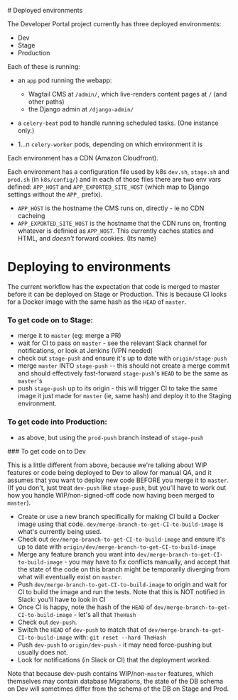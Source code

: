 # Deployed environments

The Developer Portal project currently has three deployed environments:

- Dev
- Stage
- Production

Each of these is running:

- an `app` pod running the webapp:

  - Wagtail CMS at `/admin/`, which live-renders content pages at `/` (and other paths)
  - the Django admin at `/django-admin/`

- a `celery-beat` pod to handle running scheduled tasks. (One instance only.)
- 1...n `celery-worker` pods, depending on which environment it is

Each environment has a CDN (Amazon Cloudfront).

Each environment has a configuration file used by k8s `dev.sh`, `stage.sh` and `prod.sh` (in `k8s/config/`) and in each of those files there are two env vars defined: `APP_HOST` and `APP_EXPORTED_SITE_HOST` (which map to Django settings without the `APP_` prefix).

- `APP_HOST` is the hostname the CMS runs on, directly - ie no CDN cacheing
- `APP_EXPORTED_SITE_HOST` is the hostname that the CDN runs on, fronting whatever is definied as `APP_HOST`. This currently caches statics and HTML, and _doesn't_ forward cookies. (Its name)

# Deploying to environments

The current workflow has the expectation that code is merged to master before it can be deployed on Stage or Production. This is because CI looks for a Docker image with the same hash as the `HEAD` of `master`.

### To get code on to Stage:

- merge it to `master` (eg: merge a PR)
- wait for CI to pass on `master` - see the relevant Slack channel for notifications, or look at Jenkins (VPN needed)
- check out `stage-push` and ensure it's up to date with `origin/stage-push`
- merge `master` INTO `stage-push` -- this should not create a merge commit and should effectively fast-forward `stage-push`'s `HEAD` to be the same as `master`'s
- push `stage-push` up to its origin - this will trigger CI to take the same image it just made for `master` (ie, same hash) and deploy it to the Staging environment.

### To get code into Production:

- as above, but using the `prod-push` branch instead of `stage-push`

### To get code on to Dev

This is a little different from above, because we're talking about WIP features or code being deployed to Dev to allow for manual QA, and it assumes that you want to deploy new code BEFORE you merge it to `master`. (If you don't, just treat `dev-push` like `stage-push`, but you'll have to work out how you handle WIP/non-signed-off code now having been merged to `master`).

- Create or use a new branch specifically for making CI build a Docker image using that code. `dev/merge-branch-to-get-CI-to-build-image` is what's currently being used.
- Check out `dev/merge-branch-to-get-CI-to-build-image` and ensure it's up to date with `origin/dev/merge-branch-to-get-CI-to-build-image`
- Merge any feature branch you want into `dev/merge-branch-to-get-CI-to-build-image` - you may have to fix conflicts manually, and accept that the state of the code on this branch might be temporarily diverging from what will eventually exist on `master`.
- Push `dev/merge-branch-to-get-CI-to-build-image` to origin and wait for CI to build the image and run the tests. Note that this is NOT notified in Slack: you'll have to look in CI
- Once CI is happy, note the hash of the `HEAD` of `dev/merge-branch-to-get-CI-to-build-image` - let's all that `TheHash`
- Check out `dev-push`.
- Switch the `HEAD` of `dev-push` to match that of `dev/merge-branch-to-get-CI-to-build-image` with: `git reset --hard TheHash`
- Push `dev-push` to `origin/dev-push` - it may need force-pushing but usually does not.
- Look for notifications (in Slack or CI) that the deployment worked.

Note that because dev-push contains WIP/non-`master` features, which themselves may contain database Migrations, the state of the DB schema on Dev will sometimes differ from the schema of the DB on Stage and Prod.
